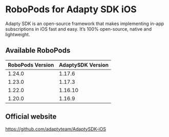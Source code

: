 # RoboPods for Adapty SDK iOS
Adapty SDK is an open-source framework that makes implementing in-app subscriptions in iOS fast and easy. It’s 100% open-source, native and lightweight.

## Available RoboPods

| RoboPods Version | AdaptySDK Version |
|------------------|-------------------|
| 1.24.0           | 1.17.6            |
| 1.23.0           | 1.17.3            |
| 1.22.0           | 1.16.10           |
| 1.20.0           | 1.16.9            |

## Official website
https://github.com/adaptyteam/AdaptySDK-iOS
